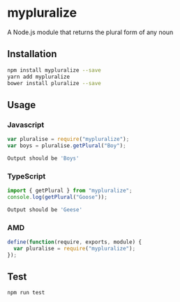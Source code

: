 # mypluralize

A Node.js module that returns the plural form of any noun

## Installation

```sh
npm install mypluralize --save
yarn add mypluralize
bower install pluralize --save
```

## Usage

### Javascript

```javascript
var pluralise = require("mypluralize");
var boys = pluralise.getPlural("Boy");
```

```sh
Output should be 'Boys'
```

### TypeScript

```typescript
import { getPlural } from "mypluralize";
console.log(getPlural("Goose"));
```

```sh
Output should be 'Geese'
```

### AMD

```javascript
define(function(require, exports, module) {
  var pluralise = require("mypluralize");
});
```

## Test

```sh
npm run test
```
